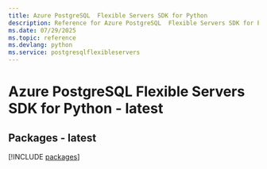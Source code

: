 ```yaml
---
title: Azure PostgreSQL  Flexible Servers SDK for Python
description: Reference for Azure PostgreSQL  Flexible Servers SDK for Python
ms.date: 07/29/2025
ms.topic: reference
ms.devlang: python
ms.service: postgresqlflexibleservers
---
```

# Azure PostgreSQL  Flexible Servers SDK for Python - latest
## Packages - latest
[!INCLUDE [packages](postgresql--flexible-servers-index.md)]